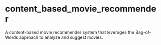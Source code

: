 # content_based_movie_recommender
A content-based movie recommender system that leverages the Bag-of-Words approach to analyze and suggest movies.
